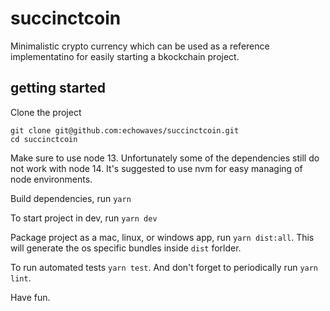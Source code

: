 # succinctcoin

Minimalistic crypto currency which can be used as a reference implementatino for easily starting a bkockchain project. 

## getting started

Clone the project 
```
git clone git@github.com:echowaves/succinctcoin.git
cd succinctcoin
```
Make sure to use node 13. Unfortunately some of the dependencies still do not work with node 14. It's suggested to use nvm for easy managing of node environments.

Build dependencies, run `yarn`

To start project in dev, run `yarn dev`

Package project as a mac, linux, or windows app, run `yarn dist:all`. This will generate the os specific bundles inside `dist` forlder.

To run automated tests `yarn test`. And don't forget to periodically run `yarn lint`.

Have fun.
